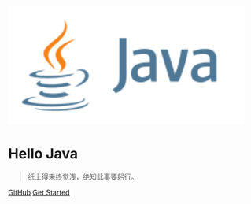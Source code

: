 <!-- _coverpage.md -->

<img src="_media/java_logo_icon_168609.svg" alt="logo" style="zoom:200%;" />

# **Hello  Java**

> 纸上得来终觉浅，绝知此事要躬行。

[GitHub](https://github.com/ixfosa)
[Get Started](01-基础知识)

